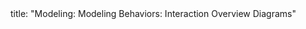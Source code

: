 <frontmatter>
title: "Modeling: Modeling Behaviors: Interaction Overview Diagrams"
</frontmatter>

<include src="unit-inPage-asFlat.md" boilerplate />